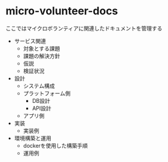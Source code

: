 # micro-volunteer-docs

ここではマイクロボランティアに関連したドキュメントを管理する

- サービス関連
  - 対象とする課題
  - 課題の解決方針
  - 仮説
  - 検証状況
- 設計
  - システム構成
  - プラットフォーム側
    - DB設計
    - API設計
  - アプリ側
- 実装
  - 実装例
- 環境構築と運用
  - dockerを使用した構築手順
  - 運用例

